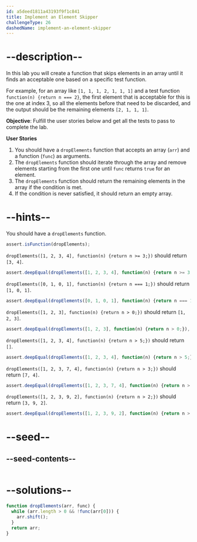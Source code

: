 ```yaml
---
id: a5deed1811a43193f9f1c841
title: Implement an Element Skipper
challengeType: 26
dashedName: implement-an-element-skipper
---
```


# --description--

In this lab you will create a function that skips elements in an array until it finds an acceptable one based on a specific test function.

For example, for an array like `[1, 1, 1, 2, 1, 1, 1]` and a test function `function(n) {return n === 2}`, the first element that is acceptable for this is the one at index 3, so all the elements before that need to be discarded, and the output should be the remaining elements `[2, 1, 1, 1]`.

**Objective**: Fulfill the user stories below and get all the tests to pass to complete the lab.

**User Stories**

1. You should have a `dropElements` function that accepts an array (`arr`) and a function (`func`) as arguments.
1. The `dropElements` function should iterate through the array and remove elements starting from the first one until `func` returns `true` for an element.
1. The `dropElements` function should return the remaining elements in the array if the condition is met.
1. If the condition is never satisfied, it should return an empty array.

# --hints--

You should have a `dropElements` function.

```js
assert.isFunction(dropElements);
```

`dropElements([1, 2, 3, 4], function(n) {return n >= 3;})` should return `[3, 4]`.

```js
assert.deepEqual(dropElements([1, 2, 3, 4], function(n) {return n >= 3;}), [3, 4]);
```

`dropElements([0, 1, 0, 1], function(n) {return n === 1;})` should return `[1, 0, 1]`.

```js
assert.deepEqual(dropElements([0, 1, 0, 1], function(n) {return n === 1;}), [1, 0, 1]);
```

`dropElements([1, 2, 3], function(n) {return n > 0;})` should return `[1, 2, 3]`.

```js
assert.deepEqual(dropElements([1, 2, 3], function(n) {return n > 0;}), [1, 2, 3]);
```

`dropElements([1, 2, 3, 4], function(n) {return n > 5;})` should return `[]`.

```js
assert.deepEqual(dropElements([1, 2, 3, 4], function(n) {return n > 5;}), []);
```

`dropElements([1, 2, 3, 7, 4], function(n) {return n > 3;})` should return `[7, 4]`.

```js
assert.deepEqual(dropElements([1, 2, 3, 7, 4], function(n) {return n > 3;}), [7, 4]);
```

`dropElements([1, 2, 3, 9, 2], function(n) {return n > 2;})` should return `[3, 9, 2]`.

```js
assert.deepEqual(dropElements([1, 2, 3, 9, 2], function(n) {return n > 2;}), [3, 9, 2]);
```

# --seed--

## --seed-contents--

```js

```

# --solutions--

```js
function dropElements(arr, func) {
  while (arr.length > 0 && !func(arr[0])) {
    arr.shift();
  }
  return arr;
}
```
